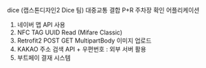 dice
(캡스톤디자인2 Dice 팀) 대중교통 결합 P+R 주차장 확인 어플리케이션


1. 네이버 맵 API 사용
2. NFC TAG UUID Read (Mifare Classic)
3. Retrofit2 POST GET MultipartBody 이미지 업로드
4. KAKAO 주소 검색 API + 우편번호 : 외부 서버 활용
5. 부트페이 결재 시스템
